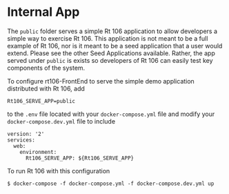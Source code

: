 # Internal App

The ```public``` folder serves a simple Rt 106 application to allow developers a
simple way to exercise Rt 106.  This application is not meant to be a full example
of Rt 106, nor is it meant to be a seed application that a user would extend.  Please see
the other Seed Applications available.  Rather, the app served under ```public``` is
exists so developers of Rt 106 can easily test key components of the system.

To configure rt106-FrontEnd to serve the simple demo application distributed with Rt 106, add
```
Rt106_SERVE_APP=public
```
to the ```.env``` file located with your ```docker-compose.yml``` file and modify your ```docker-compose.dev.yml``` file to include
```
version: '2'
services:
  web:
    environment:
      Rt106_SERVE_APP: ${Rt106_SERVE_APP}
```
To run Rt 106 with this configuration
```
$ docker-compose -f docker-compose.yml -f docker-compose.dev.yml up
```
